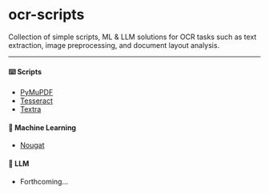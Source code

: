 # ocr-scripts
Collection of simple scripts, ML & LLM solutions for OCR tasks such as text extraction, image preprocessing, and document layout analysis.

---

#### ⌨️ Scripts
- [PyMuPDF](https://github.com/kariemoorman/ocr-scripts/tree/main/scripts/PyMuPDF)
- [Tesseract](https://github.com/kariemoorman/ocr-scripts/tree/main/scripts/tesseract)
- [Textra](https://github.com/kariemoorman/ocr-scripts/tree/main/scripts/textra)

#### 🤖 Machine Learning 
- [Nougat](https://github.com/kariemoorman/ocr-scripts/tree/main/scripts/Nougat)

#### 🧠 LLM
- Forthcoming...

